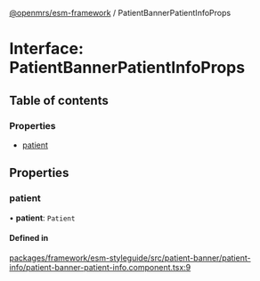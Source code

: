 [@openmrs/esm-framework](../API.md) / PatientBannerPatientInfoProps

# Interface: PatientBannerPatientInfoProps

## Table of contents

### Properties

- [patient](PatientBannerPatientInfoProps.md#patient)

## Properties

### patient

• **patient**: `Patient`

#### Defined in

[packages/framework/esm-styleguide/src/patient-banner/patient-info/patient-banner-patient-info.component.tsx:9](https://github.com/openmrs/openmrs-esm-core/blob/main/packages/framework/esm-styleguide/src/patient-banner/patient-info/patient-banner-patient-info.component.tsx#L9)
